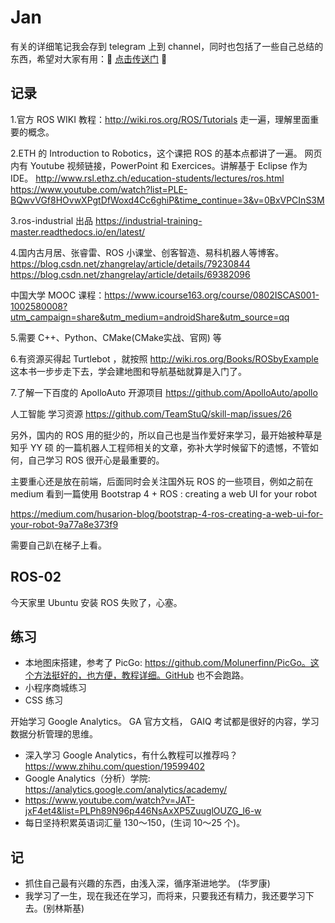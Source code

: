 # Jan

有关的详细笔记我会存到 telegram 上到 channel，同时也包括了一些自己总结的东西，希望对大家有用：🚪 [点击传送门](https://t.me/joinchat/AAAAAFN6x9m8LhwqkkHG4w) 🚪

## 记录
1.官方 ROS WIKI 教程：http://wiki.ros.org/ROS/Tutorials 走一遍，理解里面重要的概念。

2.ETH 的 Introduction to Robotics，这个课把 ROS 的基本点都讲了一遍。
网页内有 Youtube 视频链接，PowerPoint 和 Exercices。讲解基于 Eclipse 作为 IDE。
http://www.rsl.ethz.ch/education-students/lectures/ros.html
https://www.youtube.com/watch?list=PLE-BQwvVGf8HOvwXPgtDfWoxd4Cc6ghiP&time_continue=3&v=0BxVPCInS3M

3.ros-industrial 出品
https://industrial-training-master.readthedocs.io/en/latest/

4.国内古月居、张睿雷、ROS 小课堂、创客智造、易科机器人等博客。https://blog.csdn.net/zhangrelay/article/details/79230844
https://blog.csdn.net/zhangrelay/article/details/69382096

中国大学 MOOC 课程：https://www.icourse163.org/course/0802ISCAS001-1002580008?utm_campaign=share&utm_medium=androidShare&utm_source=qq

5.需要  C++、Python、CMake(CMake实战、官网) 等

6.有资源买得起 Turtlebot ，就按照 http://wiki.ros.org/Books/ROSbyExample 这本书一步步走下去，学会建地图和导航基础就算是入门了。

7.了解一下百度的 ApolloAuto 开源项目 https://github.com/ApolloAuto/apollo 

人工智能 学习资源 https://github.com/TeamStuQ/skill-map/issues/26

另外，国内的  ROS 用的挺少的，所以自己也是当作爱好来学习，最开始被种草是知乎 YY 硕 的一篇机器人工程师相关的文章，弥补大学时候留下的遗憾，不管如何，自己学习 ROS 很开心是最重要的。

主要重心还是放在前端，后面同时会关注国外玩 ROS 的一些项目，例如之前在 medium  看到一篇使用 Bootstrap 4 + ROS : creating a web UI for your robot 

https://medium.com/husarion-blog/bootstrap-4-ros-creating-a-web-ui-for-your-robot-9a77a8e373f9 

需要自己趴在梯子上看。

## ROS-02

今天家里 Ubuntu 安装 ROS 失败了，心塞。 

## 练习

- 本地图床搭建，参考了 PicGo: https://github.com/Molunerfinn/PicGo。这个方法挺好的，也方便，教程详细。GitHub 也不会跑路。
- 小程序商城练习
- CSS 练习

开始学习 Google Analytics。 GA 官方文档， GAIQ 考试都是很好的内容，学习数据分析管理的思维。

- 深入学习 Google Analytics，有什么教程可以推荐吗？https://www.zhihu.com/question/19599402
- Google Analytics（分析）学院: https://analytics.google.com/analytics/academy/
- https://www.youtube.com/watch?v=JAT-jxF4et4&list=PLPh89N96p446NsAxXP5ZuuglOUZG_l6-w
- 每日坚持积累英语词汇量 130～150，(生词 10～25 个)。

## 记

- 抓住自己最有兴趣的东西，由浅入深，循序渐进地学。 (华罗康)
- 我学习了一生，现在我还在学习，而将来，只要我还有精力，我还要学习下去。(别林斯基)

